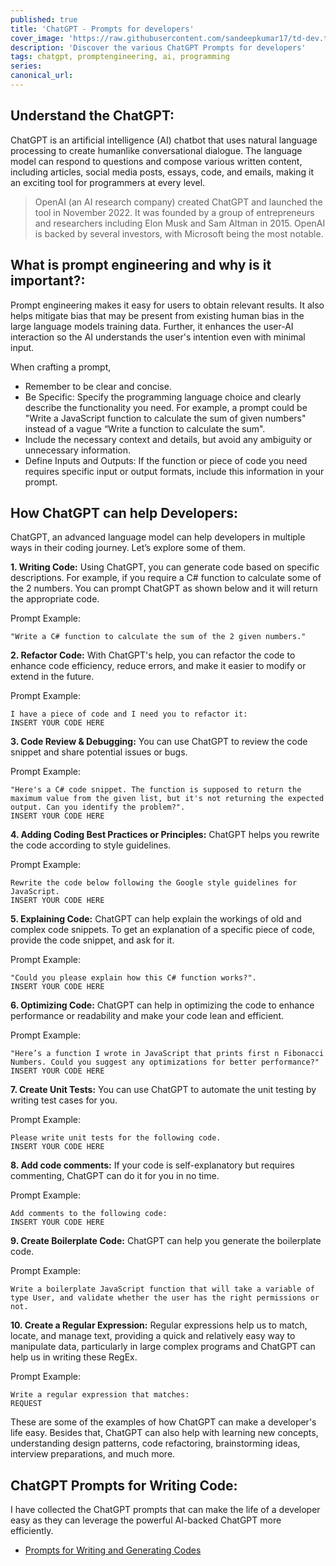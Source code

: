 ```yaml
---
published: true
title: 'ChatGPT - Prompts for developers'
cover_image: 'https://raw.githubusercontent.com/sandeepkumar17/td-dev.to/di-collection-posts/assets/blog-cover/open-ai-chat-gpt.jpg'
description: 'Discover the various ChatGPT Prompts for developers'
tags: chatgpt, promptengineering, ai, programming
series:
canonical_url:
---
```


## Understand the ChatGPT:
ChatGPT is an artificial intelligence (AI) chatbot that uses natural language processing to create humanlike conversational dialogue. The language model can respond to questions and compose various written content, including articles, social media posts, essays, code, and emails, making it an exciting tool for programmers at every level.

> OpenAI (an AI research company) created ChatGPT and launched the tool in November 2022. It was founded by a group of entrepreneurs and researchers including Elon Musk and Sam Altman in 2015. OpenAI is backed by several investors, with Microsoft being the most notable.

## What is prompt engineering and why is it important?:
Prompt engineering makes it easy for users to obtain relevant results. It also helps mitigate bias that may be present from existing human bias in the large language models training data. Further, it enhances the user-AI interaction so the AI understands the user's intention even with minimal input.

When crafting a prompt,
* Remember to be clear and concise.
* Be Specific: Specify the programming language choice and clearly describe the functionality you need. For example, a prompt could be "Write a JavaScript function to calculate the sum of given numbers" instead of a vague “Write a function to calculate the sum".
* Include the necessary context and details, but avoid any ambiguity or unnecessary information.
* Define Inputs and Outputs: If the function or piece of code you need requires specific input or output formats, include this information in your prompt.

## How ChatGPT can help Developers:
ChatGPT, an advanced language model can help developers in multiple ways in their coding journey. Let’s explore some of them.

**1. Writing Code:** Using ChatGPT, you can generate code based on specific descriptions. For example, if you require a C# function to calculate some of the 2 numbers. You can prompt ChatGPT as shown below and it will return the appropriate code.

Prompt Example: 
```
"Write a C# function to calculate the sum of the 2 given numbers."
```

**2. Refactor Code:** With ChatGPT's help, you can refactor the code to enhance code efficiency, reduce errors, and make it easier to modify or extend in the future. 

Prompt Example: 
```
I have a piece of code and I need you to refactor it:
INSERT YOUR CODE HERE
```

**3. Code Review & Debugging:** You can use ChatGPT to review the code snippet and share potential issues or bugs.

Prompt Example: 
```
"Here's a C# code snippet. The function is supposed to return the maximum value from the given list, but it's not returning the expected output. Can you identify the problem?".
INSERT YOUR CODE HERE
```

**4. Adding Coding Best Practices or Principles:** ChatGPT helps you rewrite the code according to style guidelines.

Prompt Example: 
```
Rewrite the code below following the Google style guidelines for JavaScript.
INSERT YOUR CODE HERE
```

**5. Explaining Code:** ChatGPT can help explain the workings of old and complex code snippets. To get an explanation of a specific piece of code, provide the code snippet, and ask for it.

Prompt Example: 
```
"Could you please explain how this C# function works?".
INSERT YOUR CODE HERE
```

**6. Optimizing Code:** ChatGPT can help in optimizing the code to enhance performance or readability and make your code lean and efficient.

Prompt Example: 
```
"Here’s a function I wrote in JavaScript that prints first n Fibonacci Numbers. Could you suggest any optimizations for better performance?"
INSERT YOUR CODE HERE
```

**7. Create Unit Tests:** You can use ChatGPT to automate the unit testing by writing test cases for you.

Prompt Example: 
```
Please write unit tests for the following code.
INSERT YOUR CODE HERE
```

**8. Add code comments:** If your code is self-explanatory but requires commenting, ChatGPT can do it for you in no time.

Prompt Example: 
```
Add comments to the following code:
INSERT YOUR CODE HERE
```

**9. Create Boilerplate Code:** ChatGPT can help you generate the boilerplate code.

Prompt Example: 
```
Write a boilerplate JavaScript function that will take a variable of type User, and validate whether the user has the right permissions or not.
```

**10. Create a Regular Expression:** Regular expressions help us to match, locate, and manage text, providing a quick and relatively easy way to manipulate data, particularly in large complex programs and ChatGPT can help us in writing these RegEx.

Prompt Example: 
```
Write a regular expression that matches:
REQUEST
```

These are some of the examples of how ChatGPT can make a developer's life easy. Besides that, ChatGPT can also help with learning new concepts, understanding design patterns, code refactoring, brainstorming ideas, interview preparations, and much more.

## ChatGPT Prompts for Writing Code:
I have collected the ChatGPT prompts that can make the life of a developer easy as they can leverage the powerful AI-backed ChatGPT more efficiently.

* [Prompts for Writing and Generating Codes](https://dev.to/techiesdiary/chatgpt-prompts-for-writing-and-generating-codes-59kf)
